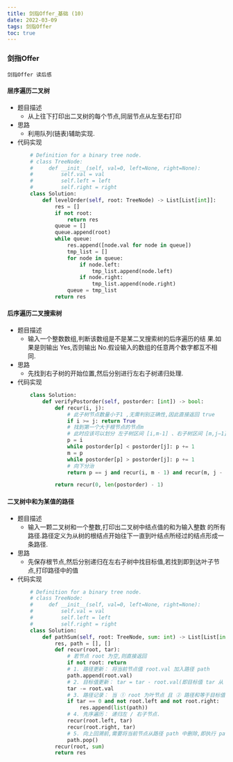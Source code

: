 ```yaml
---
title: 剑指Offer_基础 (10)
date: 2022-03-09
tags: 剑指Offer
toc: true
---
```


### 剑指Offer
    剑指Offer 读后感

<!-- more -->

#### 层序遍历二叉树
- 题目描述
    * 从上往下打印出二叉树的每个节点,同层节点从左至右打印
- 思路
    * 利用队列(链表)辅助实现.
- 代码实现
    ```python
        # Definition for a binary tree node.
        # class TreeNode:
        #     def __init__(self, val=0, left=None, right=None):
        #         self.val = val
        #         self.left = left
        #         self.right = right
        class Solution:
            def levelOrder(self, root: TreeNode) -> List[List[int]]:
                res = []
                if not root:
                    return res
                queue = []
                queue.append(root)
                while queue:
                    res.append([node.val for node in queue])
                    tmp_list = []
                    for node in queue:
                        if node.left:
                            tmp_list.append(node.left)
                        if node.right:
                            tmp_list.append(node.right)
                    queue = tmp_list
                return res
    ```

#### 后序遍历二叉搜索树
- 题目描述
    * 输入一个整数数组,判断该数组是不是某二叉搜索树的后序遍历的结 果.如果是则输出 Yes,否则输出 No.假设输入的数组的任意两个数字都互不相 同.
- 思路
    * 先找到右子树的开始位置,然后分别进行左右子树递归处理.
- 代码实现
    ```python
        class Solution:
            def verifyPostorder(self, postorder: [int]) -> bool:
                def recur(i, j):
                    # 此子树节点数量小于1 ,无需判别正确性,因此直接返回 true
                    if i >= j: return True
                    # 找到第一个大于根节点的节点m  
                    # 此时应该可以划分 左子树区间 [i,m-1] 、右子树区间 [m,j−1] 、根节点索引 j
                    p = i
                    while postorder[p] < postorder[j]: p += 1
                    m = p
                    while postorder[p] > postorder[j]: p += 1
                    # 向下分治
                    return p == j and recur(i, m - 1) and recur(m, j - 1)

                return recur(0, len(postorder) - 1)
    ```

#### 二叉树中和为某值的路径
- 题目描述
    * 输入一颗二叉树和一个整数,打印出二叉树中结点值的和为输入整数 的所有路径.路径定义为从树的根结点开始往下一直到叶结点所经过的结点形成一条路径.
- 思路
    * 先保存根节点,然后分别递归在左右子树中找目标值,若找到即到达叶子节点,打印路径中的值
- 代码实现
    ```python
        # Definition for a binary tree node.
        # class TreeNode:
        #     def __init__(self, val=0, left=None, right=None):
        #         self.val = val
        #         self.left = left
        #         self.right = right
        class Solution:
            def pathSum(self, root: TreeNode, sum: int) -> List[List[int]]:
                res, path = [], []
                def recur(root, tar):
                    # 若节点 root 为空,则直接返回
                    if not root: return
                    # 1. 路径更新： 将当前节点值 root.val 加入路径 path
                    path.append(root.val)
                    # 2. 目标值更新： tar = tar - root.val(即目标值 tar 从 sum 减至 0 )；
                    tar -= root.val
                    # 3. 路径记录： 当 ① root 为叶节点 且 ② 路径和等于目标值 ,则将此路径 path 加入 res 
                    if tar == 0 and not root.left and not root.right:
                        res.append(list(path))
                    # 4. 先序遍历： 递归左 / 右子节点.
                    recur(root.left, tar)
                    recur(root.right, tar)
                    # 5. 向上回溯前,需要将当前节点从路径 path 中删除,即执行 path.pop() .
                    path.pop()
                recur(root, sum)
                return res
    ```





